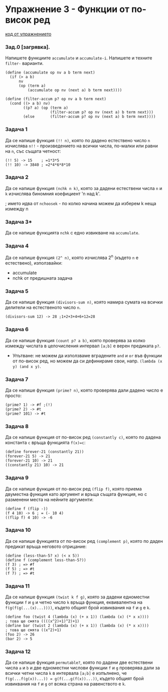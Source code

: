 # Упражнение 3 - Функции от по-висок ред

[код от упражнението](ex03-20191022-solutions.rkt)

### Зад.0 [загрявка].
Напишете функциите `accumulate` и `accumulate-i`. Напишете и техните `filter-` варианти.
```
(define (accumulate op nv a b term next)
  (if (> a b)
      nv
      (op (term a)
          (accumulate op nv (next a) b term next))))

(define (filter-accum p? op nv a b term next)
  (cond ((> a b) nv)
        ((p? a) (op (term a)
                    (filter-accum p? op nv (next a) b term next)))
        (else       (filter-accum p? op nv (next a) b term next))))
```
### Задача 1
Да се напише функция `(!! n)`, която по дадено естествено число `n` изчислява `n!!` - произведението на всички числа, по-малки или равни на `n`, със същата четност:
```
(!! 5) -> 15    ; =1*3*5
(!! 10) -> 3840 ; =2*4*6*8*10
```
### Задача 2
Да се напише функция `(nchk n k)`, която за дадени естествени числа `n` и `k` изчислява биномния коефициент 'n над k'.

; името идва от `nchoosek` - по колко начина можем да изберем k неща измежду n

### Задача 3*
Да се напише функцията `nchk` с едно извикване на `accumulate`.

### Задача 4
Да се напише функция `(2^ n)`, която изчислява 2<sup>n</sup> (където `n` е естествено), използвайки:
- accumulate
- nchk от предишната задача

### Задача 5
Да се напише функция `(divisors-sum n)`, която намира сумата на всички делители на естественото число `n`.
```
(divisors-sum 12) -> 28 ;1+2+3+4+6+12=28
```
### Задача 6
Да се напише функция `(count p? a b)`, която проверява за колко измежду числата в целочисления интервал `[a;b]` е верен предиката `p?`.
- Упътване: не можем да използваме вградените `and` и `or` във функции от по-висок ред, но можем да си дефинираме свои, напр. `(lambda (x y) (and x y)`.

### Задача 7
Да се напише функция `(prime? n)`, която проверява дали дадено число е просто:
```
(prime? 1) -> #f ;(!)
(prime? 2) -> #t
(prime? 101) -> #t
```
### Задача 8
Да се напише функция от по-висок ред `(constantly c)`, която по дадена константа `c` връща функцията `f(x)=c`:
```
(define forever-21 (constantly 21))
(forever-21 5) -> 21
(forever-21 10) -> 21
((constantly 21) 10) -> 21
```
### Задача 9
Да се напише функция от по-висок ред `(flip f)`, която приема двуместна функция като аргумент и връща същата функция, но с разменени места на нейните аргументи:
```
(define f (flip -))
(f 4 10) -> 6 ; = (- 10 4)
((flip f) 4 10) -> -6
```
### Задача 10
Да се напише функцията от по-висок ред `(complement p)`, която по даден предикат връща неговото отрицание:
```
(define (less-than-5? x) (< x 5))
(define f (complement less-than-5?))
(f 3) ; => #f
(f 5) ; => #t
(f 7) ; => #t
```
### Задача 11
Да се напише функция `(twist k f g)`, която за дадени едноместни функции `f` и `g` и четно число `k` връща функция, еквивалентна на `f(g(f(g(...(x)...))))`, където общият брой извиквания на `f` и `g` е `k`.
```
(define foo (twist 4 (lambda (x) (+ x 1)) (lambda (x) (* x x))))
; това ще смята ((((x^2)+1)^2)+1)
(define bar (twist 2 (lambda (x) (+ x 1)) (lambda (x) (* x x))))
; това ще смята ((x^2)+1)
(foo 2) -> 26
(bar 2) -> 5
```
### Задача 12
Да се напише функция `permutable?`, която по дадени две естествени числа `a` и `b` и две едноместни числови функции `f` и `g` проверява дали за всички четни числа `k` в интервала `[a;b]` е изпълнено, че `f(g(...f(g(x))...)) = g(f(...g(f(x))...))`, където общият брой извиквания на `f` и `g` от всяка страна на равенството е `k`.
